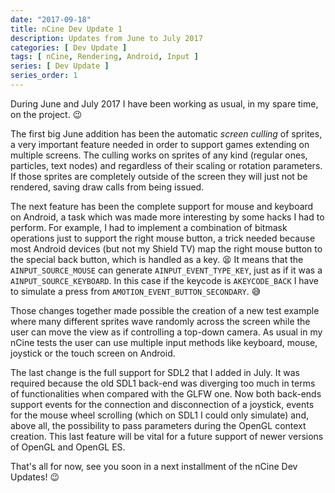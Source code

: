 ```yaml
---
date: "2017-09-18"
title: nCine Dev Update 1
description: Updates from June to July 2017
categories: [ Dev Update ]
tags: [ nCine, Rendering, Android, Input ]
series: [ Dev Update ]
series_order: 1
---
```


During June and July 2017 I have been working as usual, in my spare time, on the project. :wink:

The first big June addition has been the automatic *screen culling* of sprites, a very important feature needed in order to support games extending on multiple screens. The culling works on sprites of any kind (regular ones, particles, text nodes) and regardless of their scaling or rotation parameters. If those sprites are completely outside of the screen they will just not be rendered, saving draw calls from being issued.

The next feature has been the complete support for mouse and keyboard on Android, a task which was made more interesting by some hacks I had to perform. For example, I had to implement a combination of bitmask operations just to support the right mouse button, a trick needed because most Android devices (but not my Shield TV) map the right mouse button to the special back button, which is handled as a key. :tired_face:
It means that the `AINPUT_SOURCE_MOUSE` can generate `AINPUT_EVENT_TYPE_KEY`, just as if it was a `AINPUT_SOURCE_KEYBOARD`. In this case if the keycode is `AKEYCODE_BACK` I have to simulate a press from `AMOTION_EVENT_BUTTON_SECONDARY`. :sweat_smile:

Those changes together made possible the creation of a new test example where many different sprites wave randomly across the screen while the user can move the view as if controlling a top-down camera. As usual in my nCine tests the user can use multiple input methods like keyboard, mouse, joystick or the touch screen on Android.

The last change is the full support for SDL2 that I added in July. It was required because the old SDL1 back-end was diverging too much in terms of functionalities when compared with the GLFW one. Now both back-ends support events for the connection and disconnection of a joystick, events for the mouse wheel scrolling (which on SDL1 I could only simulate) and, above all, the possibility to pass parameters during the OpenGL context creation. This last feature will be vital for a future support of newer versions of OpenGL and OpenGL ES.

That's all for now, see you soon in a next installment of the nCine Dev Updates! :wink:
